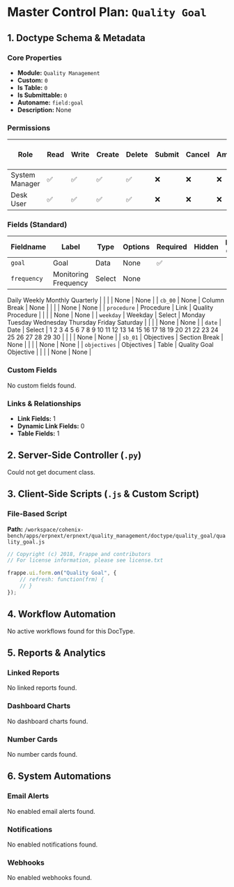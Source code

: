 # Master Control Plan: `Quality Goal`

## 1. Doctype Schema & Metadata

### Core Properties
- **Module:** `Quality Management`
- **Custom:** `0`
- **Is Table:** `0`
- **Is Submittable:** `0`
- **Autoname:** `field:goal`
- **Description:** None

### Permissions
| Role | Read | Write | Create | Delete | Submit | Cancel | Amend | Report | Import | Export | Print | Email | Share | Set User Perms |
|---|---|---|---|---|---|---|---|---|---|---|---|---|---|---|
| System Manager | ✅ | ✅ | ✅ | ✅ | ❌ | ❌ | ❌ | ✅ | ❌ | ✅ | ✅ | ✅ | ✅ | ❌ |
| Desk User | ✅ | ✅ | ✅ | ✅ | ❌ | ❌ | ❌ | ✅ | ❌ | ✅ | ✅ | ✅ | ✅ | ❌ |


### Fields (Standard)
| Fieldname | Label | Type | Options | Required | Hidden | Read Only | Default | Description |
|---|---|---|---|---|---|---|---|---|
| `goal` | Goal | Data | None | ✅ |  |  | None | None |
| `frequency` | Monitoring Frequency | Select | None
Daily
Weekly
Monthly
Quarterly |  |  |  | None | None |
| `cb_00` | None | Column Break | None |  |  |  | None | None |
| `procedure` | Procedure | Link | Quality Procedure |  |  |  | None | None |
| `weekday` | Weekday | Select | Monday
Tuesday
Wednesday
Thursday
Friday
Saturday |  |  |  | None | None |
| `date` | Date | Select | 1
2
3
4
5
6
7
8
9
10
11
12
13
14
15
16
17
18
19
20
21
22
23
24
25
26
27
28
29
30 |  |  |  | None | None |
| `sb_01` | Objectives | Section Break | None |  |  |  | None | None |
| `objectives` | Objectives | Table | Quality Goal Objective |  |  |  | None | None |


### Custom Fields
No custom fields found.


### Links & Relationships
- **Link Fields:** 1
- **Dynamic Link Fields:** 0
- **Table Fields:** 1

## 2. Server-Side Controller (`.py`)
Could not get document class.


## 3. Client-Side Scripts (`.js` & Custom Script)
### File-Based Script
**Path:** `/workspace/cohenix-bench/apps/erpnext/erpnext/quality_management/doctype/quality_goal/quality_goal.js`
```javascript
// Copyright (c) 2018, Frappe and contributors
// For license information, please see license.txt

frappe.ui.form.on("Quality Goal", {
	// refresh: function(frm) {
	// }
});

```




## 4. Workflow Automation
No active workflows found for this DocType.


## 5. Reports & Analytics
### Linked Reports
No linked reports found.


### Dashboard Charts
No dashboard charts found.


### Number Cards
No number cards found.


## 6. System Automations
### Email Alerts
No enabled email alerts found.


### Notifications
No enabled notifications found.


### Webhooks
No enabled webhooks found.
